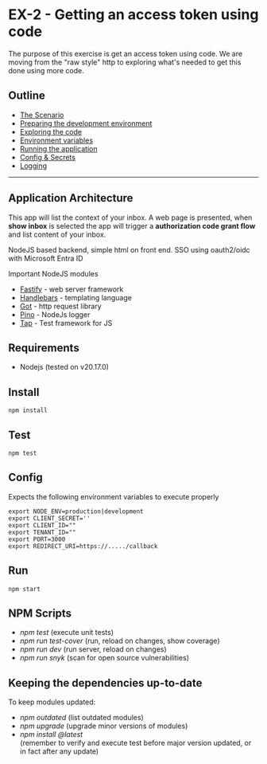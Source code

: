 # EX-2 - Getting an access token using code

The purpose of this exercise is get an access token using code. We are moving from the "raw style" http to exploring what's needed to get this done using more code.

## Outline

* [The Scenario](doc/the_scenario.md)
* [Preparing the development environment](doc/preparing_the_environment.md)
* [Exploring the code](doc/exploring_the_code.md)
* [Environment variables](doc/environment_variables.md)
* [Running the application](doc/running_the_app.md)
* [Config & Secrets](doc/secrets.md)
* [Logging](doc/logging.md)

----

## Application Architecture

This app will list the context of your inbox. A web page is presented, when **show inbox** is selected the app will trigger a **authorization code grant flow** and list content of your inbox.

NodeJS based backend, simple html on front end.
SSO using oauth2/oidc with Microsoft Entra ID

Important NodeJS modules

* [Fastify](https://github.com/fastify/fastify) - web server framework
* [Handlebars](https://handlebarsjs.com/) - templating language
* [Got](https://github.com/sindresorhus/got) - http request library
* [Pino](https://getpino.io/#/) - NodeJs logger
* [Tap](https://node-tap.org/) - Test framework for JS

## Requirements

* Nodejs (tested on v20.17.0)

## Install

```shell
npm install
```

## Test

```shell
npm test
```

## Config

Expects the following environment variables to execute properly

    export NODE_ENV=production|development
    export CLIENT_SECRET=''
    export CLIENT_ID=""
    export TENANT_ID=""
    export PORT=3000
    export REDIRECT_URI=https://...../callback

## Run

```shell
npm start
```

## NPM Scripts

* _npm test_ (execute unit tests)
* _npm run test-cover_ (run, reload on changes, show coverage)
* _npm run dev_ (run server, reload on changes)
* _npm run snyk_ (scan for open source vulnerabilities)

## Keeping the dependencies up-to-date

To keep modules updated:

* _npm outdated_ (list outdated modules)
* _npm upgrade_ (upgrade minor versions of modules)
* _npm install <module>@latest_ <br/>(remember to verify and execute test before major  version updated, or in fact after any update)
